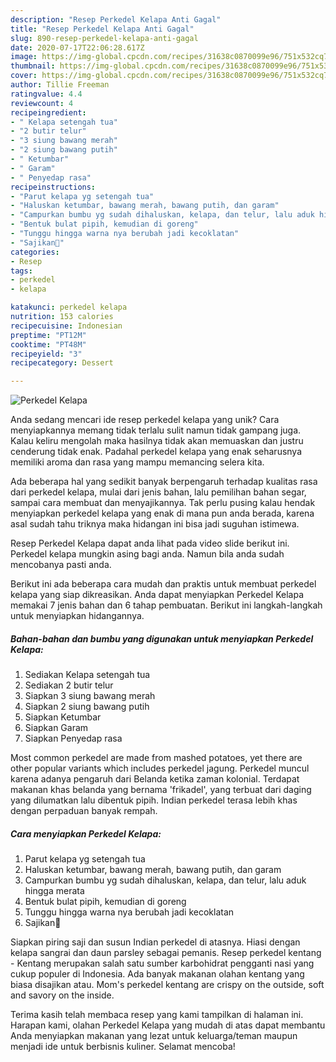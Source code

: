 ```yaml
---
description: "Resep Perkedel Kelapa Anti Gagal"
title: "Resep Perkedel Kelapa Anti Gagal"
slug: 890-resep-perkedel-kelapa-anti-gagal
date: 2020-07-17T22:06:28.617Z
image: https://img-global.cpcdn.com/recipes/31638c0870099e96/751x532cq70/perkedel-kelapa-foto-resep-utama.jpg
thumbnail: https://img-global.cpcdn.com/recipes/31638c0870099e96/751x532cq70/perkedel-kelapa-foto-resep-utama.jpg
cover: https://img-global.cpcdn.com/recipes/31638c0870099e96/751x532cq70/perkedel-kelapa-foto-resep-utama.jpg
author: Tillie Freeman
ratingvalue: 4.4
reviewcount: 4
recipeingredient:
- " Kelapa setengah tua"
- "2 butir telur"
- "3 siung bawang merah"
- "2 siung bawang putih"
- " Ketumbar"
- " Garam"
- " Penyedap rasa"
recipeinstructions:
- "Parut kelapa yg setengah tua"
- "Haluskan ketumbar, bawang merah, bawang putih, dan garam"
- "Campurkan bumbu yg sudah dihaluskan, kelapa, dan telur, lalu aduk hingga merata"
- "Bentuk bulat pipih, kemudian di goreng"
- "Tunggu hingga warna nya berubah jadi kecoklatan"
- "Sajikan🍵"
categories:
- Resep
tags:
- perkedel
- kelapa

katakunci: perkedel kelapa 
nutrition: 153 calories
recipecuisine: Indonesian
preptime: "PT12M"
cooktime: "PT48M"
recipeyield: "3"
recipecategory: Dessert

---
```



![Perkedel Kelapa](https://img-global.cpcdn.com/recipes/31638c0870099e96/751x532cq70/perkedel-kelapa-foto-resep-utama.jpg)

Anda sedang mencari ide resep perkedel kelapa yang unik? Cara menyiapkannya memang tidak terlalu sulit namun tidak gampang juga. Kalau keliru mengolah maka hasilnya tidak akan memuaskan dan justru cenderung tidak enak. Padahal perkedel kelapa yang enak seharusnya memiliki aroma dan rasa yang mampu memancing selera kita.

Ada beberapa hal yang sedikit banyak berpengaruh terhadap kualitas rasa dari perkedel kelapa, mulai dari jenis bahan, lalu pemilihan bahan segar, sampai cara membuat dan menyajikannya. Tak perlu pusing kalau hendak menyiapkan perkedel kelapa yang enak di mana pun anda berada, karena asal sudah tahu triknya maka hidangan ini bisa jadi suguhan istimewa.

Resep Perkedel Kelapa dapat anda lihat pada video slide berikut ini. Perkedel kelapa mungkin asing bagi anda. Namun bila anda sudah mencobanya pasti anda.


Berikut ini ada beberapa cara mudah dan praktis untuk membuat perkedel kelapa yang siap dikreasikan. Anda dapat menyiapkan Perkedel Kelapa memakai 7 jenis bahan dan 6 tahap pembuatan. Berikut ini langkah-langkah untuk menyiapkan hidangannya.

<!--inarticleads1-->

##### Bahan-bahan dan bumbu yang digunakan untuk menyiapkan Perkedel Kelapa:

1. Sediakan  Kelapa setengah tua
1. Sediakan 2 butir telur
1. Siapkan 3 siung bawang merah
1. Siapkan 2 siung bawang putih
1. Siapkan  Ketumbar
1. Siapkan  Garam
1. Siapkan  Penyedap rasa


Most common perkedel are made from mashed potatoes, yet there are other popular variants which includes perkedel jagung. Perkedel muncul karena adanya pengaruh dari Belanda ketika zaman kolonial. Terdapat makanan khas belanda yang bernama &#39;frikadel&#39;, yang terbuat dari daging yang dilumatkan lalu dibentuk pipih. Indian perkedel terasa lebih khas dengan perpaduan banyak rempah. 

<!--inarticleads2-->

##### Cara menyiapkan Perkedel Kelapa:

1. Parut kelapa yg setengah tua
1. Haluskan ketumbar, bawang merah, bawang putih, dan garam
1. Campurkan bumbu yg sudah dihaluskan, kelapa, dan telur, lalu aduk hingga merata
1. Bentuk bulat pipih, kemudian di goreng
1. Tunggu hingga warna nya berubah jadi kecoklatan
1. Sajikan🍵


Siapkan piring saji dan susun Indian perkedel di atasnya. Hiasi dengan kelapa sangrai dan daun parsley sebagai pemanis. Resep perkedel kentang - Kentang merupakan salah satu sumber karbohidrat pengganti nasi yang cukup populer di Indonesia. Ada banyak makanan olahan kentang yang biasa disajikan atau. Mom&#39;s perkedel kentang are crispy on the outside, soft and savory on the inside. 

Terima kasih telah membaca resep yang kami tampilkan di halaman ini. Harapan kami, olahan Perkedel Kelapa yang mudah di atas dapat membantu Anda menyiapkan makanan yang lezat untuk keluarga/teman maupun menjadi ide untuk berbisnis kuliner. Selamat mencoba!

